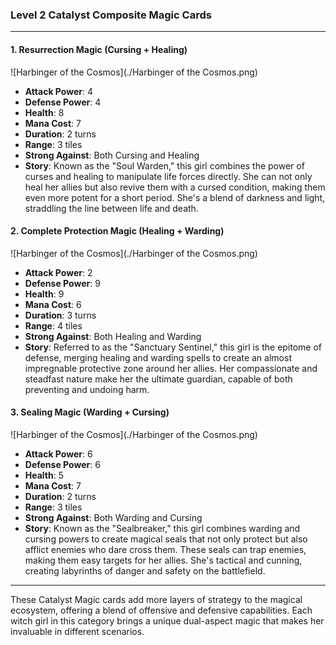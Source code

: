 ### Level 2 Catalyst Composite Magic Cards

---

#### 1. Resurrection Magic (Cursing + Healing)
 ![Harbinger of the Cosmos](./Harbinger of the Cosmos.png)

- **Attack Power**: 4
- **Defense Power**: 4
- **Health**: 8
- **Mana Cost**: 7
- **Duration**: 2 turns
- **Range**: 3 tiles
- **Strong Against**: Both Cursing and Healing
- **Story**: Known as the "Soul Warden," this girl combines the power of curses and healing to manipulate life forces directly. She can not only heal her allies but also revive them with a cursed condition, making them even more potent for a short period. She's a blend of darkness and light, straddling the line between life and death.

#### 2. Complete Protection Magic (Healing + Warding)
 ![Harbinger of the Cosmos](./Harbinger of the Cosmos.png)

- **Attack Power**: 2
- **Defense Power**: 9
- **Health**: 9
- **Mana Cost**: 6
- **Duration**: 3 turns
- **Range**: 4 tiles
- **Strong Against**: Both Healing and Warding
- **Story**: Referred to as the "Sanctuary Sentinel," this girl is the epitome of defense, merging healing and warding spells to create an almost impregnable protective zone around her allies. Her compassionate and steadfast nature make her the ultimate guardian, capable of both preventing and undoing harm.

#### 3. Sealing Magic (Warding + Cursing)
 ![Harbinger of the Cosmos](./Harbinger of the Cosmos.png)

- **Attack Power**: 6
- **Defense Power**: 6
- **Health**: 5
- **Mana Cost**: 7
- **Duration**: 2 turns
- **Range**: 3 tiles
- **Strong Against**: Both Warding and Cursing
- **Story**: Known as the "Sealbreaker," this girl combines warding and cursing powers to create magical seals that not only protect but also afflict enemies who dare cross them. These seals can trap enemies, making them easy targets for her allies. She's tactical and cunning, creating labyrinths of danger and safety on the battlefield.

---

These Catalyst Magic cards add more layers of strategy to the magical ecosystem, offering a blend of offensive and defensive capabilities. Each witch girl in this category brings a unique dual-aspect magic that makes her invaluable in different scenarios.